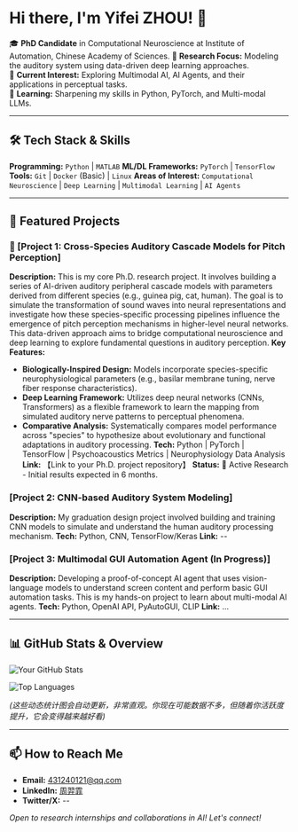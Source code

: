 # Hi there, I'm Yifei ZHOU! 👋

🎓 **PhD Candidate** in Computational Neuroscience at Institute of Automation, Chinese Academy of Sciences.
🔬 **Research Focus:** Modeling the auditory system using data-driven deep learning approaches.  
🤖 **Current Interest:** Exploring Multimodal AI, AI Agents, and their applications in perceptual tasks.  
🌱 **Learning:** Sharpening my skills in Python, PyTorch, and Multi-modal LLMs.

---

## 🛠️ Tech Stack & Skills
**Programming:** `Python` | `MATLAB` 
**ML/DL Frameworks:** `PyTorch` | `TensorFlow` 
**Tools:** `Git` | `Docker` (Basic) | `Linux` 
**Areas of Interest:** `Computational Neuroscience` | `Deep Learning` | `Multimodal Learning` | `AI Agents`

---

## 📂 Featured Projects


### 🧠 [Project 1: Cross-Species Auditory Cascade Models for Pitch Perception]
**Description:** This is my core Ph.D. research project. It involves building a series of AI-driven auditory peripheral cascade models with parameters derived from different species (e.g., guinea pig, cat, human). The goal is to simulate the transformation of sound waves into neural representations and investigate how these species-specific processing pipelines influence the emergence of pitch perception mechanisms in higher-level neural networks. This data-driven approach aims to bridge computational neuroscience and deep learning to explore fundamental questions in auditory perception.
**Key Features:**
-   **Biologically-Inspired Design:** Models incorporate species-specific neurophysiological parameters (e.g., basilar membrane tuning, nerve fiber response characteristics).
-   **Deep Learning Framework:** Utilizes deep neural networks (CNNs, Transformers) as a flexible framework to learn the mapping from simulated auditory nerve patterns to perceptual phenomena.
-   **Comparative Analysis:** Systematically compares model performance across "species" to hypothesize about evolutionary and functional adaptations in auditory processing.
**Tech:** Python | PyTorch | TensorFlow | Psychoacoustics Metrics | Neurophysiology Data Analysis
**Link:** 【Link to your Ph.D. project repository】
**Status:** 🔬 Active Research - Initial results expected in 6 months.

### [Project 2: CNN-based Auditory System Modeling]
**Description:** My graduation design project involved building and training CNN models to simulate and understand the human auditory processing mechanism.
**Tech:** Python, CNN, TensorFlow/Keras
**Link:** --

### [Project 3: Multimodal GUI Automation Agent (In Progress)]
**Description:** Developing a proof-of-concept AI agent that uses vision-language models to understand screen content and perform basic GUI automation tasks. This is my hands-on project to learn about multi-modal AI agents.
**Tech:** Python, OpenAI API, PyAutoGUI, CLIP
**Link:** ...

---

## 📊 GitHub Stats & Overview

![Your GitHub Stats](https://github-readme-stats.vercel.app/api?username=rubberpone&show_icons=true&hide_border=true&theme=radical)

![Top Languages](https://github-readme-stats.vercel.app/api/top-langs/?username=rubberpone&layout=compact&hide_border=true&theme=radical)

*(这些动态统计图会自动更新，非常直观。你现在可能数据不多，但随着你活跃度提升，它会变得越来越好看)*

---

## 📫 How to Reach Me
- **Email:**  431240121@qq.com
- **LinkedIn:** [周羿霏](https://www.linkedin.com/in/%E7%BE%BF%E9%9C%8F-%E5%91%A8-319929385/)
- **Twitter/X:** --

*Open to research internships and collaborations in AI! Let's connect!*
